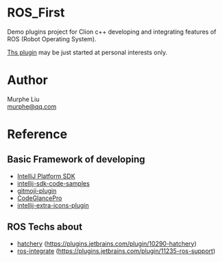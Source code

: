 # ROS_First
Demo plugins project for Clion c++ developing and integrating features of ROS (Robot Operating System).

[Ths plugin](https://github.com/MutiYouth/ros_first) may be just started at personal interests only.



# Author
Murphe Liu <br/>
murphe@qq.com



# Reference
## Basic Framework of developing
* [IntelliJ Platform SDK](https://plugins.jetbrains.com/docs/intellij/welcome.html)
* [intellij-sdk-code-samples](https://github.com/JetBrains/intellij-sdk-code-samples)
* [gitmoji-plugin](https://github.com/armanim/gitmoji-plugin)
* [CodeGlancePro](https://github.com/Nasller/CodeGlancePro.git)
* [intellij-extra-icons-plugin](https://github.com/jonathanlermitage/intellij-extra-icons-plugin)
## ROS Techs about
* [hatchery](https://github.com/duckietown/hatchery) (https://plugins.jetbrains.com/plugin/10290-hatchery)
* [ros-integrate](https://github.com/Noam-Dori/ros-integrate/tree/f-cmake) (https://plugins.jetbrains.com/plugin/11235-ros-support)

